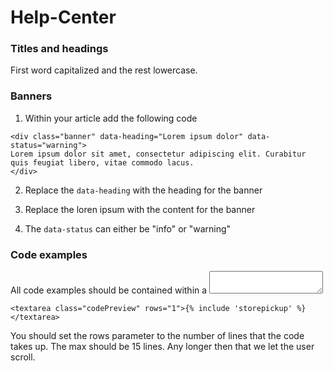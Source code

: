 # Help-Center

### Titles and headings
First word capitalized and the rest lowercase.

### Banners

1. Within your article add the following code

```
<div class="banner" data-heading="Lorem ipsum dolor" data-status="warning">
Lorem ipsum dolor sit amet, consectetur adipiscing elit. Curabitur quis feugiat libero, vitae commodo lacus.
</div>
```

2. Replace the `data-heading` with the heading for the banner

3. Replace the loren ipsum with the content for the banner

4. The `data-status` can either be "info" or "warning"


### Code examples 

All code examples should be contained within a <textarea class="codePreview"></textarea>

```
<textarea class="codePreview" rows="1">{% include 'storepickup' %}</textarea>
```

You should set the rows parameter to the number of lines that the code takes up. The max should be 15 lines. Any longer then that we let the user scroll.
